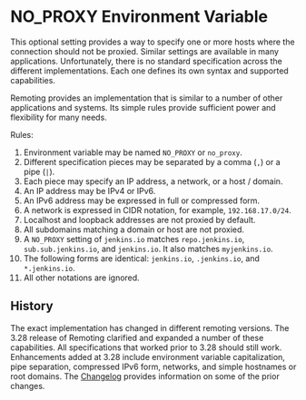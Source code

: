 # NO_PROXY Environment Variable

This optional setting provides a way to specify one or more hosts where the connection should not be proxied.
Similar settings are available in many applications. Unfortunately, there is no standard specification across the different implementations.
Each one defines its own syntax and supported capabilities.

Remoting provides an implementation that is similar to a number of other applications and systems. Its simple rules provide
sufficient power and flexibility for many needs.

Rules:
1. Environment variable may be named `NO_PROXY` or `no_proxy`.
1. Different specification pieces may be separated by a comma (`,`) or a pipe (`|`).
1. Each piece may specify an IP address, a network, or a host / domain.
1. An IP address may be IPv4 or IPv6.
1. An IPv6 address may be expressed in full or compressed form.
1. A network is expressed in CIDR notation, for example, `192.168.17.0/24`.
1. Localhost and loopback addresses are not proxied by default.
1. All subdomains matching a domain or host are not proxied.
1. A `NO_PROXY` setting of `jenkins.io` matches `repo.jenkins.io`, `sub.sub.jenkins.io`, and `jenkins.io`. It also matches `myjenkins.io`.
1. The following forms are identical: `jenkins.io`, `.jenkins.io`, and `*.jenkins.io`.
1. All other notations are ignored.

## History

The exact implementation has changed in different remoting versions. The 3.28 release of Remoting clarified and expanded a
number of these capabilities. All specifications that worked prior to 3.28 should still work. Enhancements added at 3.28
include environment variable capitalization, pipe separation, compressed
IPv6 form, networks, and simple hostnames or root domains. The [Changelog](../CHANGELOG.md) provides information on some of the prior changes.
